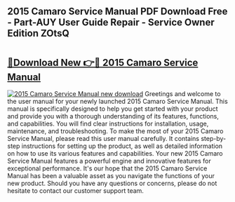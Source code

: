 ## 2015 Camaro Service Manual PDF Download Free - Part-AUY User Guide Repair - Service Owner Edition ZOtsQ

# <h2><a href="http://bc3964.oget.top/?id=2015+Camaro+Service+Manual">🔗Download New 👉🔴 2015 Camaro Service Manual</a></h2>

[![2015 Camaro Service Manual new download](https://i.imgur.com/5g1atiW.png)](http://bc3964.oget.top/?id=2015+Camaro+Service+Manual)
Greetings and welcome to the user manual for your newly launched 2015 Camaro Service Manual. This manual is specifically designed to help you get started with your product and provide you with a thorough understanding of its features, functions, and capabilities. You will find clear instructions for installation, usage, maintenance, and troubleshooting. To make the most of your 2015 Camaro Service Manual, please read this user manual carefully. It contains step-by-step instructions for setting up the product, as well as detailed information on how to use its various features and capabilities. Your new 2015 Camaro Service Manual features a powerful engine and innovative features for exceptional performance. It's our hope that the 2015 Camaro Service Manual has been a valuable asset as you navigate the functions of your new product. Should you have any questions or concerns, please do not hesitate to contact our customer support team.
